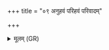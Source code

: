 +++
title = "०९ अनुहवं परिहवं परिवादम्"

+++
<details><summary>मूलम् (GR)</summary>

+++(PSK 20.46.1bcde)+++अनुहवं परिहवं  
परिवादं परिक्षवम् ।  
सव्येर्मं रिक्तकुम्भां  
परा तां सवितः सुव ॥
</details>